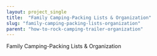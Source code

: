 ```yaml
---
layout: project_single
title:  "Family Camping-Packing Lists & Organization"
slug: "family-camping-packing-lists-organization"
parent: "how-to-rock-camping-trailer-organization"
---
```

Family Camping-Packing Lists & Organization